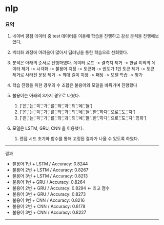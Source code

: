 # nlp
### 요약

1. 네이버 평점 데이터 중 test 데이터를 이용해 학습을 진행하고 감성 분석을 진행해보았다.  

1. 벡터화 과정에 어려움이 많아서 딥러닝을 통한 학습으로 선회했다.  

1. 분석은 아래의 순서로 진행하였다.
   데이터 로드 -> 결측치 제거 -> 한글 이외의 데이터 제거 -> 시각화 -> 불용어 지정 -> 토큰화 -> 빈도가 1인 토큰 제거 -> 토큰 제거로 사라진 문장 제거 -> 최대 길이 지정 -> 패딩 -> 모델 학습 -> 평가  

1. 학습 진행을 위한 경우의 수 조합은 불용어와 모델을 바꿔가며 진행했다  

1. 불용어는 아래의 3가지 경우로 나눴다.
   1. ['은','는','이','가','를','와','과','의','에','들']
   2. ['은','는','이','가','를','와','과','의','에','들','한','하다','으로','도','자']
   3. ['은','는','이','가','를','와','과','의','에','들','한','하다','으로','도','자','영화']
1. 모델은 LSTM, GRU, CNN 을 이용했다.
   1. 랜덤 시드 초기화 함수를 통해 고정된 결과가 나올 수 있도록 하였다.

---
결과

- 불용어 1번 + LSTM / Accuracy: 0.8244
- 불용어 2번 + LSTM / Accuracy: 0.8267
- 불용어 3번 + LSTM / Accuracy: 0.8213
- 불용어 1번 + GRU  / Accuracy: 0.8264
- 불용어 2번 + GRU  / Accuracy: 0.8294 <- 최고 점수
- 불용어 3번 + GRU  / Accuracy: 0.8273
- 불용어 1번 + CNN  / Accuracy: 0.8216
- 불용어 2번 + CNN  / Accuracy: 0.8178
- 불용어 3번 + CNN  / Accuracy: 0.8227
---

